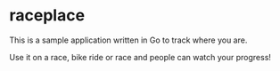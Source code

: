 # raceplace

This is a sample application written in Go to track where you are.

Use it on a race, bike ride or race and people can watch your progress!
